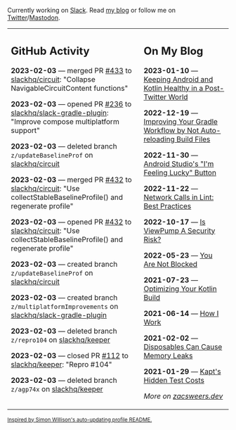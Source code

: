 Currently working on [Slack](https://slack.com/). Read [my blog](https://zacsweers.dev/) or follow me on [Twitter](https://twitter.com/ZacSweers)/[Mastodon](https://hachyderm.io/@ZacSweers).

<table><tr><td valign="top" width="60%">

## GitHub Activity
<!-- githubActivity starts -->
**2023-02-03** — merged PR [#433](https://github.com/slackhq/circuit/pull/433) to [slackhq/circuit](https://github.com/slackhq/circuit): "Collapse NavigableCircuitContent functions"

**2023-02-03** — opened PR [#236](https://github.com/slackhq/slack-gradle-plugin/pull/236) to [slackhq/slack-gradle-plugin](https://github.com/slackhq/slack-gradle-plugin): "Improve compose multiplatform support"

**2023-02-03** — deleted branch `z/updateBaselineProf` on [slackhq/circuit](https://github.com/slackhq/circuit)

**2023-02-03** — merged PR [#432](https://github.com/slackhq/circuit/pull/432) to [slackhq/circuit](https://github.com/slackhq/circuit): "Use collectStableBaselineProfile() and regenerate profile"

**2023-02-03** — opened PR [#432](https://github.com/slackhq/circuit/pull/432) to [slackhq/circuit](https://github.com/slackhq/circuit): "Use collectStableBaselineProfile() and regenerate profile"

**2023-02-03** — created branch `z/updateBaselineProf` on [slackhq/circuit](https://github.com/slackhq/circuit)

**2023-02-03** — created branch `z/multiplatformImprovements` on [slackhq/slack-gradle-plugin](https://github.com/slackhq/slack-gradle-plugin)

**2023-02-03** — deleted branch `z/repro104` on [slackhq/keeper](https://github.com/slackhq/keeper)

**2023-02-03** — closed PR [#112](https://github.com/slackhq/keeper/pull/112) to [slackhq/keeper](https://github.com/slackhq/keeper): "Repro #104"

**2023-02-03** — deleted branch `z/agp74x` on [slackhq/keeper](https://github.com/slackhq/keeper)
<!-- githubActivity ends -->
</td><td valign="top" width="40%">

## On My Blog
<!-- blog starts -->
**2023-01-10** — [Keeping Android and Kotlin Healthy in a Post-Twitter World](https://www.zacsweers.dev/keeping-android-healthy/)

**2022-12-19** — [Improving Your Gradle Workflow by Not Auto-reloading Build Files](https://www.zacsweers.dev/improving-your-workflow-by-not-auto-reloading-build-files/)

**2022-11-30** — [Android Studio's "I'm Feeling Lucky" Button](https://www.zacsweers.dev/android-studios-im-feeling-lucky-button/)

**2022-11-22** — [Network Calls in Lint: Best Practices](https://www.zacsweers.dev/network-calls-in-lint-best-practices/)

**2022-10-17** — [Is ViewPump A Security Risk?](https://www.zacsweers.dev/is-viewpump-a-security-risk/)

**2022-05-23** — [You Are Not Blocked](https://www.zacsweers.dev/you-are-not-blocked/)

**2021-07-23** — [Optimizing Your Kotlin Build](https://www.zacsweers.dev/optimizing-your-kotlin-build/)

**2021-06-14** — [How I Work](https://www.zacsweers.dev/how-i-work/)

**2021-02-02** — [Disposables Can Cause Memory Leaks](https://www.zacsweers.dev/disposables-can-cause-memory-leaks/)

**2021-01-29** — [Kapt's Hidden Test Costs](https://www.zacsweers.dev/kapts-hidden-test-costs/)
<!-- blog ends -->
_More on [zacsweers.dev](https://zacsweers.dev/)_
</td></tr></table>

<sub><a href="https://simonwillison.net/2020/Jul/10/self-updating-profile-readme/">Inspired by Simon Willison's auto-updating profile README.</a></sub>